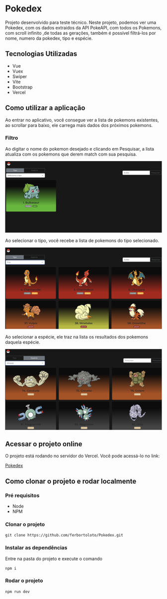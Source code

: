 
# Pokedex

Projeto desenvolvido para teste técnico. Neste projeto, podemos ver uma Pokedex, com os dados extraidos da API PokeAPI, com todos os Pokemons, com scroll infinito ,de todas as gerações, também é possível filtrá-los por nome, numero da pokedex, tipo e espécie.

## Tecnologias Utilizadas

* Vue 
* Vuex
* Swiper
* Vite 
* Bootstrap
* Vercel

## Como utilizar a aplicação

Ao entrar no aplicativo, você consegue ver a lista de pokemons existentes, ao scrollar para baixo, ele carrega mais dados dos próximos pokemons.


### Filtro

Ao digitar o nome do pokemon desejado e clicando em Pesquisar, a lista atualiza com os pokemons que derem match com sua pesquisa.

![image](./readme/images/filtro-nome.png)

Ao selecionar o tipo, você recebe a lista de pokemons do tipo selecionado.

![image](./readme/images/filtro-tipo.png)

Ao selecionar a espécie, ele traz na lista os resultados dos pokemons daquela espécie.

![image](./readme/images/filtro-especie.png)

## Acessar o projeto online

O projeto está rodando no servidor do Vercel. Você pode acessá-lo no link: 

[Pokedex](https://pokedex-nine-kohl.vercel.app/)

## Como clonar o projeto e rodar localmente

### Pré requisitos

* Node
* NPM

### Clonar o projeto

```
git clone https://github.com/ferbortoloto/Pokedex.git
```

### Instalar as dependências

Entre na pasta do projeto e execute o comando

```
npm i
```

### Rodar o projeto

```
npm run dev
```

